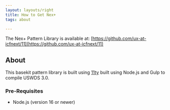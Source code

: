 ```yaml
---
layout: layouts/right
title: How to Get Nex+
tags: about

---
```


<div class="grid-container usa-prose">


The Nex+ Pattern Library is available at: [https://github.com/ux-at-icfnext/11](https://github.com/ux-at-icfnext/11)

## About
This basekit pattern library is built using [11ty](https://www.11ty.dev/) built using Node.js and Gulp to compile USWDS 3.0.

### Pre-Requisites
- Node.js (version 16 or newer)

</div>